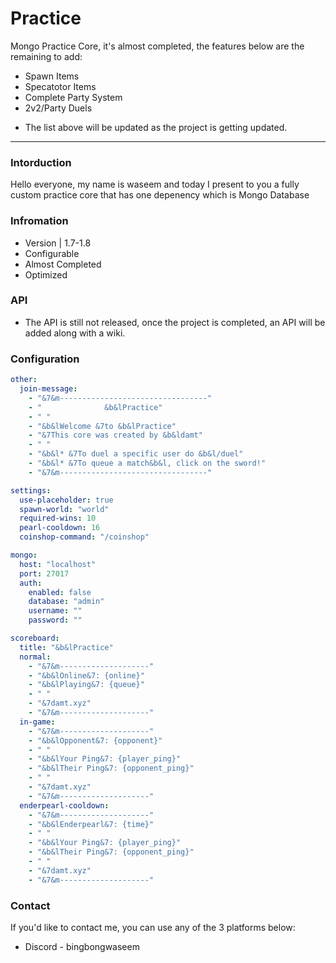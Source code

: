 # Practice
Mongo Practice Core, it's almost completed, the features below are the remaining to add:

* Spawn Items
* Specatotor Items
* Complete Party System
* 2v2/Party Duels

- The list above will be updated as the project is getting updated.

***

### Intorduction

Hello everyone, my name is waseem and today I present to you a fully custom practice core that has one depenency which is Mongo Database

### Infromation

* Version | 1.7-1.8
* Configurable
* Almost Completed
* Optimized

### API

* The API is still not released, once the project is completed, an API will be added along with a wiki.

### Configuration

```yml
other:
  join-message:
    - "&7&m---------------------------------"
    - "              &b&lPractice"
    - " "
    - "&b&lWelcome &7to &b&lPractice"
    - "&7This core was created by &b&ldamt"
    - " "
    - "&b&l* &7To duel a specific user do &b&l/duel"
    - "&b&l* &7To queue a match&b&l, click on the sword!"
    - "&7&m---------------------------------"

settings:
  use-placeholder: true
  spawn-world: "world"
  required-wins: 10
  pearl-cooldown: 16
  coinshop-command: "/coinshop"

mongo:
  host: "localhost"
  port: 27017
  auth:
    enabled: false
    database: "admin"
    username: ""
    password: ""

scoreboard:
  title: "&b&lPractice"
  normal:
    - "&7&m--------------------"
    - "&b&lOnline&7: {online}"
    - "&b&lPlaying&7: {queue}"
    - " "
    - "&7damt.xyz"
    - "&7&m--------------------"
  in-game:
    - "&7&m--------------------"
    - "&b&lOpponent&7: {opponent}"
    - " "
    - "&b&lYour Ping&7: {player_ping}"
    - "&b&lTheir Ping&7: {opponent_ping}"
    - " "
    - "&7damt.xyz"
    - "&7&m--------------------"
  enderpearl-cooldown:
    - "&7&m--------------------"
    - "&b&lEnderpearl&7: {time}"
    - " "
    - "&b&lYour Ping&7: {player_ping}"
    - "&b&lTheir Ping&7: {opponent_ping}"
    - " "
    - "&7damt.xyz"
    - "&7&m--------------------"
```

### Contact
If you'd like to contact me, you can use any of the 3 platforms below:

* Discord - bingbongwaseem
